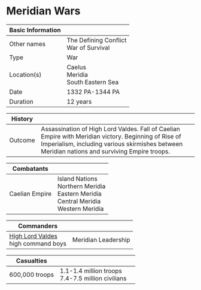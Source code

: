 # Meridian Wars

| Basic Information |  |
| - | - |
| Other names | The Defining Conflict<br>War of Survival |
| Type | War |
| Location(s) | Caelus<br>Meridia<br>South Eastern Sea |
| Date | 1332 PA-1344 PA|
| Duration | 12 years |

| History | |
| - | - |
| Outcome | Assassination of High Lord Valdes. Fall of Caelian Empire with Meridian victory. Beginning of Rise of Imperialism, including various skirmishes between Meridian nations and surviving Empire troops. |

| Combatants | |
| - | - |
| Caelian Empire | Island Nations<br>Northern Meridia<br>Eastern Meridia<br>Central Meridia<br>Western Meridia

| Commanders | |
| - | - |
| [High Lord Valdes](../Characters/oric_valdes.md)<br>high command boys | Meridian Leadership |

| Casualties | | |
| - | - | - |
| 600,000 troops | 1.1-1.4 million troops<br>7.4-7.5 million civilians |